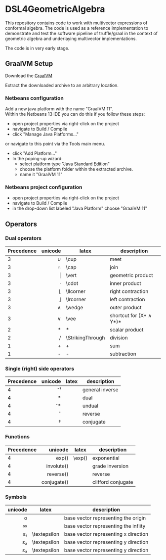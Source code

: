 # DSL4GeometricAlgebra

This repository contains code to work with multivector expressions of conformal algebra. The code is used as a reference implementation to demonstrate and test the software pipeline of truffle/graal in the context of geometric algebra and underlaying multivector implementations.

The code is in very early stage.

## GraalVM Setup
Download the [GraalVM](https://github.com/graalvm/graalvm-ce-builds/releases/download/vm-22.0.0.2/graalvm-ce-java11-linux-amd64-22.0.0.2.tar.gz)

Extract the downloaded archive to an arbitrary location.

### Netbeans configuration
Add a new java platform with the name "GraalVM 11". \
Within the Netbeans 13 IDE you can do this if you follow these steps:
- open project properties via right-click on the project
- navigate to Build / Compile
- click "Manage Java Platforms..."

or navigate to this point via the Tools main menu.

- click "Add Platform..."
- In the poping-up wizard:
  - select platform type "Java Standard Edition"
  - choose the platform folder within the extracted archive.
  - name it "GraalVM 11"

### Netbeans project configuration
- open project properties via right-click on the project
- navigate to Build / Compile
- in the drop-down list labeled "Java Platform" choose "GraalVM 11"

## Operators

### Dual operators
| Precedence | unicode | latex | description |
| ---------- | ------:| ----- | ----------- |
| 3 | &#8746;   | \cup  | meet |
| 3 | &#8745;   | \cap  | join |
| 3 | &#124;  | \vert | geometric product |
| 3 | &#8901;   | \cdot | inner product |
| 3 | &#8970; | \llcorner | right contraction |
| 3 | &#8971; | \lrcorner | left contraction |
| 3 | &#8743; | \wedge | outer product |
| 3 | &#8744; | \vee | shortcut for (X* &#8743; Y*)* |
| 2 | &#42;  | * | scalar product |
| 2 | &#47;  | \StrikingThrough | division |
| 1 | &#43;  | + | sum |
| 1 | &#45; | - | subtraction |

### Single (right) side operators
| Precedence | unicode | latex | description |
| ---------- | ------:| ----- | ----------- |
| 4 | &#8315;&#185;    |  | general inverse |
| 4 | *    |  | dual |
| 4 | &#8315;*    |  | undual |
| 4 | &#732;    |  | reverse |
| 4 | &#8224;    |  | conjugate |

### Functions
| Precedence | unicode | latex | description |
| ---------- | ------:| ----- | ----------- |
| 4 | exp()    | \exp() | exponential |
| 4 | involute()    |  | grade inversion |
| 4 | reverse()    |  | reverse |
| 4 | conjugate()    |  | clifford conjugate |

### Symbols
| unicode | latex | description |
| ------:| ----- | ----------- |
| o   |  | base vector representing the origin |
| &#8734;      |  | base vector representing the infiity |
| &#949;&#8321;   | \textepsilon   | base vector representing x direction |
| &#949;&#8322;  | \textepsilon  | base vector representing y direction |
| &#949;&#8323;   | \textepsilon  | base vector representing y direction |
